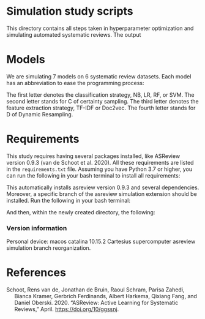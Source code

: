 Simulation study scripts
================

This directory contains all steps taken in hyperparameter optimization
and simulating automated systematic reviews. The output

# Models

We are simulating 7 models on 6 systematic review datasets. Each model
has an abbreviation to ease the programming process:

The first letter denotes the classification strategy, NB, LR, RF, or
SVM. The second letter stands for C of certainty sampling. The third
letter denotes the feature extraction strategy, TF-IDF or Doc2vec. The
fourth letter stands for D of Dynamic Resampling.

# Requirements

This study requires having several packages installed, like ASReview
version 0.9.3 (van de Schoot et al. 2020). All these requirements are
listed in the `requirements.txt` file. Assuming you have Python 3.7 or
higher, you can run the following in your bash terminal to install all
requirements:

This automatically installs asreview version 0.9.3 and several
dependencies. Moreover, a specific branch of the asreview simulation
extension should be installed. Run the following in your bash terminal:

And then, within the newly created directory, the following:

### Version information

Personal device: macos catalina 10.15.2 Cartesius supercomputer asreview
simulation branch reorganization.

# References

<div id="refs" class="references hanging-indent">

<div id="ref-ASReview2020">

Schoot, Rens van de, Jonathan de Bruin, Raoul Schram, Parisa Zahedi,
Bianca Kramer, Gerbrich Ferdinands, Albert Harkema, Qixiang Fang, and
Daniel Oberski. 2020. “ASReview: Active Learning for Systematic
Reviews,” April. <https://doi.org/10/ggssnj>.

</div>

</div>
